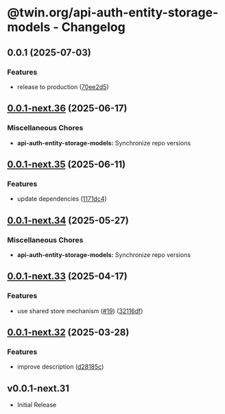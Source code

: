# @twin.org/api-auth-entity-storage-models - Changelog

## 0.0.1 (2025-07-03)


### Features

* release to production ([70ee2d5](https://github.com/twinfoundation/api/commit/70ee2d56a1dc9537d7c9c154d4cb78a235678a3a))

## [0.0.1-next.36](https://github.com/twinfoundation/api/compare/api-auth-entity-storage-models-v0.0.1-next.35...api-auth-entity-storage-models-v0.0.1-next.36) (2025-06-17)


### Miscellaneous Chores

* **api-auth-entity-storage-models:** Synchronize repo versions

## [0.0.1-next.35](https://github.com/twinfoundation/api/compare/api-auth-entity-storage-models-v0.0.1-next.34...api-auth-entity-storage-models-v0.0.1-next.35) (2025-06-11)


### Features

* update dependencies ([1171dc4](https://github.com/twinfoundation/api/commit/1171dc416a9481737f6a640e3cf30145768f37e9))

## [0.0.1-next.34](https://github.com/twinfoundation/api/compare/api-auth-entity-storage-models-v0.0.1-next.33...api-auth-entity-storage-models-v0.0.1-next.34) (2025-05-27)


### Miscellaneous Chores

* **api-auth-entity-storage-models:** Synchronize repo versions

## [0.0.1-next.33](https://github.com/twinfoundation/api/compare/api-auth-entity-storage-models-v0.0.1-next.32...api-auth-entity-storage-models-v0.0.1-next.33) (2025-04-17)


### Features

* use shared store mechanism ([#19](https://github.com/twinfoundation/api/issues/19)) ([32116df](https://github.com/twinfoundation/api/commit/32116df3b4380a30137f5056f242a5c99afa2df9))

## [0.0.1-next.32](https://github.com/twinfoundation/api/compare/api-auth-entity-storage-models-v0.0.1-next.31...api-auth-entity-storage-models-v0.0.1-next.32) (2025-03-28)


### Features

* improve description ([d28185c](https://github.com/twinfoundation/api/commit/d28185c799a97455fee72fb23c744c8e71325f0b))

## v0.0.1-next.31

- Initial Release
